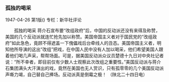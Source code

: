 ### 孤独的喝采

1947-04-26
第1版()
专栏：新华社评论

　　孤独的喝采
    蒋介石宣布要“改组政府”后，中国的反动派还没有来得及称赞，美国的几个反动派就连忙抢先加以称赞。美国帝国主义者对于国民党的“改组政府”如此急色，竟顾不得遮盖一下傀儡戏后台牵线人的丑态。美国帝国主义者，明知他所导演的这出“改组”把戏，在中国人民中没有人加以喝采，他们希望美国人跟着他们喝几声采，帮帮场面。可是，据美国反动派众议员楚德十九日对中央社记者说：“所不幸者，即目前仅有少数人士观察此次改组之重要性。”美国反动派与蒋介石集团满头大汗演出的戏，竟然在美国也无人赏识，只有孤零零的几个美国反动派声嘶力竭，自己替自己捧场。反动派真是倒霉之极！
                                        （陕北二十四日电）
